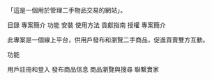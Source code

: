 「這是一個用於管理二手物品交易的網站」。

目錄
專案簡介
功能
安裝
使用方法
貢獻指南
授權
專案簡介

此專案是一個線上平台，供用戶發布和瀏覽二手商品，促進買賣雙方互動。

功能

用戶註冊和登入
發布商品信息
商品瀏覽與搜尋
聯繫賣家
